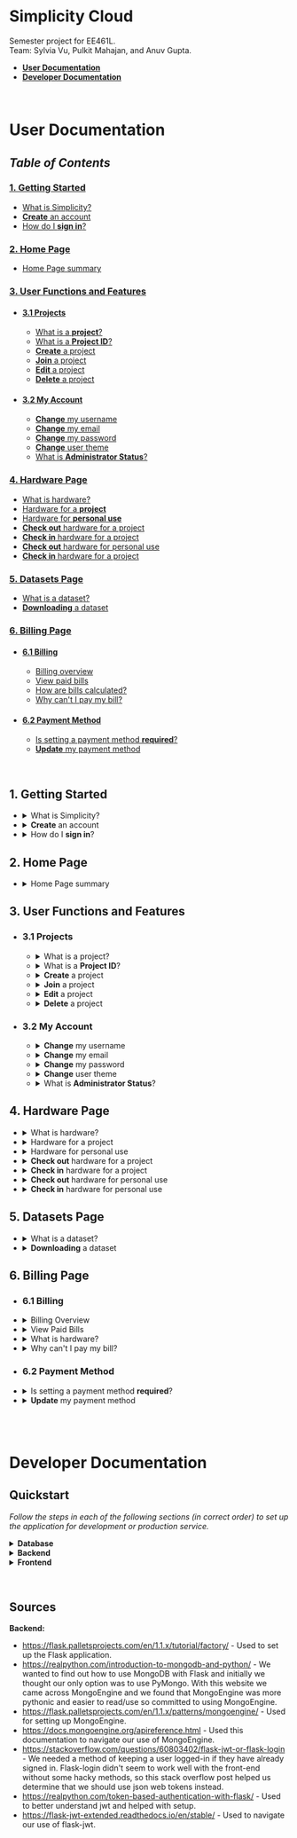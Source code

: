 # Simplicity Cloud

Semester project for EE461L.  
Team: Sylvia Vu, Pulkit Mahajan, and Anuv Gupta.
&nbsp;
&nbsp;
&nbsp;

-   **[User Documentation](#docs-user)**
-   **[Developer Documentation](#docs-dev)**

&nbsp;

# <a name="docs-user"></a>User Documentation

## _Table of Contents_

### [1. Getting Started](#1-getting-started)

-   [What is Simplicity?](#what-is-simplicity?)
-   [**Create** an account](#create-an-account)
-   [How do I **sign in**?](#how-do-i-sign-in?)

### [2. Home Page](#2-home-page)
-   [Home Page summary](#home-summary)

### [3. User Functions and Features](#3-user-functions-and-features)

-   #### [3.1 Projects](#3.1-projects)
    -   [What is a **project**?](#what-is-a-project?)
    -   [What is a **Project ID**?](#what-is-project-id)
    -   [**Create** a project](#create-a-project)
    -   [**Join** a project](#join-a-project)
    -   [**Edit** a project](#edit-a-project)
    -   [**Delete** a project](#delete-a-project)
-   #### [3.2 My Account](#3.2-my-account)
    -   [**Change** my username](#change-my-username)
    -   [**Change** my email](#change-my-email)
    -   [**Change** my password](#change-my-password)
    -   [**Change** user theme](#change-user-theme)
    -   [What is **Administrator Status**?](#what-is-admin-status)

### [4. Hardware Page](#4-hardware-page)

-   [What is hardware?](#what-is-hardware?)
-   [Hardware for a **project**](#hardware-for-a-project)
-   [Hardware for **personal use**](#hardware-for-personal-use)
-   [**Check out** hardware for a project](#check-out-project)
-   [**Check in** hardware for a project](#check-in-project)
-   [**Check out** hardware for personal use](#check-out-personal)
-   [**Check in** hardware for a project](#check-in-personal)

### [5. Datasets Page](#5-datasets-page)

-   [What is a dataset?](#what-is-a-dataset?)
-   [**Downloading** a dataset](#downloading-a-dataset)

### [6. Billing Page](#6-billing-page)
-   #### [6.1 Billing](#6.1-billing)
    -   [Billing overview](#billing-overview)
    -   [View paid bills](#view-paid-bills)
    -   [How are bills calculated?](#how-bills-calculated)
    -   [Why can't I pay my bill?](#cant-pay-bill)
-   #### [6.2 Payment Method](#6.2-payment)
    -   [Is setting a payment method **required**?](#payment-required)
    -   [**Update** my payment method](#update-payment)


&nbsp;  
<a name=""></a>

## <a name="1-getting-started"></a>1. Getting Started

-   <details>
      <summary>What is Simplicity?<a name="what-is-simplicity?"></summary>
      <p>Hello, and welcome to Simplicity! 😄 Simplicity is a Haas (Hardware-as-a-service) website where users can use the site's resources to work on collaborative projects with others, or even on personal projects. Creating an account is quick, easy, and FREE! Create yours today! 🥳</p>
    </details>

-   <details>
    <summary><a name="create-an-account"></a><b>Create</b> an account</summary>
    <p>Good news, creating an account is simple! Click <a href="https://simplicitycloud.ml/">this link</a> to head to the Simplicity home page. Click 'Sign Up'; you'll be redirected to the registration page. Fill out the fields listed on the screen. Once you do that, you're ready to work with Simplicity! 😎</p>
    </details>

-   <details>
    <summary><a name="how-do-i-sign-in?"></a>How do I <b>sign in</b>?</summary>
    <p>If you've just created an account, you should be redirected to your user portal. Similarly, if you have signed in previously and are re-visiting the website without having signed out, you will be redirected to your user portal when you try to reach the home page. Alternatively, click <a href="https://simplicitycloud.ml/">this link</a> to head to the Simplicity home page. Click 'Sign In'; you'll be redirected to the login page. Input the same credentials you signed up with. If your information is correct, you've successly signed in and you're ready to work!</p>
    </details>

## <a name="2-home-page"></a>2. Home Page
-   <details>
    <summary><a name="home-summary"></a>Home Page summary</summary>
    <p>Welcome home! 🥳 At a glance, you'll be able to see a summary of all of the working parts of your account. In the top layer, you can see how many projects you're involved in and how many units of hardware you have checked out for personal use. In the second layer, you can view your projects in greater detail; they're shown as cards with each project's name, description, and <a name="what-is-project-id"></a><b>Project ID</b>. In the third layer, you can keep track of all things hardware! You can see your total checked-out quantities of hardware, as well as how much is being used for personal use and for projects.</p>
    </details>

## <a name="3-user-functions-and-features"></a>3. User Functions and Features

-   ### <a name="3.1-projects"></a>3.1 Projects

    -   <details>
        <summary><a name="what-is-a-project?"></a>What is a project?</summary>
        <p>A project is anything you could imagine! Use our hardware and data sets to bring any idea to life. 🤙 </p>
        </details>
        
    -   <details>
        <summary><a name="what-is-project-id"></a>What is a <b>Project ID</b>?</summary>
        <p>A Project ID is a string of characters (max 20 characters) that is unique to each project (yes, we make sure that no two projects have the same ID!). This ID is used to identify your project and also used by collaborators to join you on this project. Keep your project ID's a secret from non-collaborators to prevent uninvited guests from showing up to your project party! 🤫</p>
        </details>
        
    -   <details>
        <summary><a name="create-a-project"></a><b>Create</b> a project</summary>
        <p>To create a new project, refer to the navigation menu on the left side; click on 'Projects'. Then, click on 'NEW PROJECT'; you will then be presented with the project-creation form. Give your project a unique <a href="what-is-project-id"><b>Project ID</b></a>, a name, a maybe a fun description! Click 'CREATE PROJECT' when you're satisfied with your input. Congratulations, you've just created a project! 😄</p>
        </details>
        
    -   <details>
        <summary><a name="join-a-project"></a><b>Join</b> a project</summary>
        <p>First, make sure that you know the specific <a href="what-is-project-id"><b>Project ID</b></a> of the project (this is your key to getting in!). To join a project, refer to the navigation menu on the left side of the screen; click on 'Projects'. Then, click on 'JOIN PROJECT'. You will be presented with a form that asks for a Project ID. Input the ID of the project you are trying to join and click 'JOIN PROJECT'. If successful, a green 'Success!' message will flash under the text box. Happy collaborating! 🙌</p>
        </details>
        
    -   <details>
        <summary><a name="edit-a-project"></a><b>Edit</b> a project</summary>
        <p>Head over to the 'Projects' page and locate the project you are attempting to edit among the project cards shown on the screen. Once you've done that, click the three vertical dots in the top right-hand corner of the card. Click 'Edit'. You'll be presented with a form where you can edit the name and/or the description of the project. <i>Side note: You <b>cannot</b> change a project's ID. 🚫</i> </p>
        </details>
        
    -   <details>
        <summary><a name="delete-a-project"></a><b>Delete</b> a project</summary>
        <p>If you've completed a project or simply would like to get rid of one, no problem! Head over to the 'Projects' page and locate the project you would like to delete. Once you've done so, click the three vertical dots in the top right-hand corner of the project card. Click 'Delete'. A pop will appear and ask you to confirm or cancel your decision. <i>Side note: Once a project is deleted, its ID is free to be used by a newly-created project. 🔄</i></p>
        </details>

-   ### <a name="3.2-my-account"></a>3.2 My Account

    -   <details>
        <summary><a name="change-my-username"></a><b>Change</b> my username</summary>
        <p>Go to your 'Settings' page via the navigation bar on the left side of the page. In the text box to the right of 'Username', delete your old username and input a new one. Make sure to click 'UPDATE INFO' to save your changes. Welcome to the new you! ✨/p>
        </details>
        
    -   <details>
        <summary><a name="change-my-email"></a><b>Change</b> my email</summary>
        <p>Go to your 'Settings' page via the navigation bar on the left side of the page. In the text box to the right of 'Email', delete your old email address and input an updated one. Click 'UPDATE INFO' to save your changes. <i>We promise we won't fill your inbox with random emails! 🙂</i></p>
        </details>
        
    -   <details>
        <summary><a name="change-my-password"></a><b>Change</b> my password</summary>
        <p>Go to your 'Settings' page via the navigation bar on the left side of the page. In the text box to the right of 'Password', input a new password (and make it good!). Below this field, you'll be asked to input your current/old password for verification. Click 'UPDATE INFO' to save your changes.</p>
        </details>
        
    -   <details>
        <summary><a name="change-user-theme"></a><b>Change</b> user theme</summary>
        <p>If you ever get tired of the look of your website, here's a neat way to switch it up! Head over to your 'Settings' page via the navigation bar on the left side of the page. Click the long colorful rectangle to the right of 'Theme' and a color chart will appear. Use your cursor to click and drag around the color selection. Change the hue and saturation to your liking! 🌈 If you know the hex code to the color you'd like, feel free to input the code in the text box above 'Hex'. Or, if you can't decide on a color right away, we've got you covered with some presets at the bottom of the color chart pop-up. 😊</p>
        </details>
    
    -   <details>
        <summary><a name="what-is-admin-status"></a>What is <b>Administrator Status</b>?</summary>
        <p>This is a different account type that is used by system administrators for monitoring site usage and maintenance. Special permissions must be acquired in order for an account to possess Administrator Status. </p>
        </details>

## <a name="4-hardware-page"></a>4. Hardware Page

-   <details>
    <summary><a name="what-is-hardware?"></a>What is hardware?</summary>
    <p>Hardware sets are resources/tools that you can use to help you construct your projects. Our hardware is very versatile and can be made to do anything you imagine! ⚙️</p>
    </details>
    
-   <details>
    <summary><a name="hardware-for-a-project"></a>Hardware for a project</summary>
    <p>With Simplicity, users have the option to use hardware specifically for projects, or for personal use. Hardware that is checked out to a project can be accessed and used by all members of that project. Learn how to <a href="check-out-project"><b>Check out</b></a> and <a href="check-in-project"><b>Check in</b></a> hardware for a project.</p>
    </details>
    
-   <details>
    <summary><a name="hardware-for-personal-use"></a>Hardware for personal use</summary>
    <p>With Simplicity, users have the option to use hardware specifically for projects, or for personal use. Hardware that is checked out for personal can solely be accessed and used by the user. Learn how to <a href="check-out-personal"><b>Check out</b></a> and <a href="check-in-personal"><b>Check in</b></a> hardware for personal use. </p>
    </details>
    
-   <details>
    <summary><a name="check-out-project"></a><b>Check out</b> hardware for a project</summary>
    <p>To check out hardware for a project, head to the 'Projects' page. Locate the project you would like to check out hardware for, and click 'MANAGE' on that project's card. You'll be able to see what hardware, if any, has been checked out for that project already. Below this is the check out form. Select the hardware set you'd like to check out and input the check out quantity under 'Requested Quantity'. The total quantity available for checkout can be seen under 'Total Availability'. The price per unit of a hardware set is shown as well under 'Projected Pricing and Cost' in the left text box. The right text box will automatically be updated with the calculated cost according to the requested quantity. Click 'CHECK OUT' to officially check out your hardware.</p>
    </details>
    
-   <details>
    <summary><a name="check-in-project"></a><b>Check in</b> hardware for a project</summary>
    <p>To check in hardware for a project, head to the 'Projects' page. Locate the project you would like to check out hardware for, and click 'MANAGE' on that project's card. You'll be able to see what hardware, if any, has been checked out for that project already. Below this is the check in form. Select the hardware set you'd like to check in and input the check in quantity under 'Requested Quantity'. Click 'CHECK IN' to officially check in hardware. After doing so, a bill for each project member will automatically be calculated and can be viewed on the <a href="6-billing-page">6. Billing Page.</a></p>
    </details>
    
-   <details>
    <summary><a name="check-out-personal"></a><b>Check out</b> hardware for personal use</summary>
    <p>To check out hardware for personal use, head to the 'Hardware' page. According to the cards shown at the top of the page, you'll be able to see how many units of each hardware set you have currently checked out. Below these cards is the check out form. Select the hardware set you'd like to check out and input the check out quantity under 'Requested Quantity'. The total quantity available for checkout can be seen under 'Total Availability'. The price per unit of a hardware set is shown as well under 'Projected Pricing and Cost' in the left text box. The right text box will automatically be updated with the calculated cost according to the requested quantity. Click 'CHECK OUT' to officially check out your hardware.</p>
    </details>
    
-   <details>
    <summary><a name="check-in-personal"></a><b>Check in</b> hardware for personal use</summary>
    <p>To check in hardware for personal use, head to the 'Hardware' page. According to the cards shown at the top of the page, you'll be able to see how many units of each hardware set you have currently checked out. Below these cards is the check in form. Select the hardware set you'd like to check in and input the check in quantity under 'Requested Quantity'. Click 'CHECK IN' to officially check in your hardware. After doing so, a bill for your used hardware will automatically be calculated and can be viewed on the <a href="6-billing-page">6. Billing Page.</a></p>
    </details>

## <a name="5-hardware-page"></a>5. Datasets Page

-   <details>
    <summary><a name="what-is-a-dataset?"></a>What is a dataset?</summary>
    <p>Datasets are useful documents of information that may be helpful to projects and hardware use.</p>
    </details>
    
-   <details>
    <summary><a name="downloading-a-dataset"></a><b>Downloading</b> a dataset</summary>
    <p>To download a dataset, go to the 'Datasets' page via the navigation bar on the left side of the screen. On the right of each dataset, click 'DOWNLOAD ZIP'. This file is then directly downloaded to your device and can be found in your computer files.</p>
    </details>
    
## <a name="6-billing-page"></a>6. Billing Page

-   ### <a name="6.1-billing"></a>6.1 Billing
-   <details>
    <summary><a name="billing-overview"></a>Billing Overview</summary>
    <p>Here, you are able to view all of your bills and able to change/set your payment method! At the top of the page are your bills. These are calculated when you <a href="check-in-project"><b>Check in</b></a> hardware for a project or <a href="check-in-personal"><b>Check in</b></a> hardware for personal use. You will be able to pay your bills directly from this page, given that you have <a href="payment-required">set your payment method.</a></p>
    </details>
    
-   <details>
    <summary><a name="view-paid-bills"></a>View Paid Bills</summary>
    <p>To view your history of paid bills, go to the 'Billing' page. In the middle of the page under 'Billing', on the right of the gray box, toggle the switch to the right of 'View Paid'. Your paid bills should then be listed.</p>
    </details>
    
-   <details>
    <summary><a name="how-bills-calculated"></a>What is hardware?</summary>
    <p>Bills are automatically created when any 'Check In' operation is performed. For hardware checked in for shared projects, the subtotal for the entireity of the hardware = price_per_unit_of_hardware * quantity_checked_in. This subtotal is then divided evenly amongst all of the project memebers. For hardware checked in for personal use, the subtotal is calculated the same way as it would be for a project. However, the user is responsible for the entire bill.</p>
    </details>
    
-   <details>
    <summary><a name="cant-pay-bill"></a>Why can't I pay my bill?</summary>
    <p>Users are unable to pay bills if they have not set their payment on the 'Billing Page'. Click <a href="update-payment">here</a> to find out how to do this.</p>
    </details>

-   ### <a name="6.2-payment"></a>6.2 Payment Method
-   <details>
    <summary><a name="payment-required"></a>Is setting a payment method <b>required</b>?</summary>
    <p>Yes, and no. Setting a payment is not required to create/access an account, to make projects, or to check out hardware. However, it is required to pay for bills associated with checking in hardware. Users who have not set their payment method will be prevented from paying their bills.</p>
    </details>
    
-   <details>
    <summary><a name="update-payment"></a><b>Update</b> my payment method</summary>
    <p>To set/update your payment method, go to the 'Billing' Page via the navigation bar on the left side of the screen. In the middle of the screen below any bill cards, is the payment method form. Input the presented fields and click 'UPDATE INFO' to save your information. <i> PLEASE DO NOT ENTER REAL CREDIT CARD INFORMATION. SIMPLICITY IS NOT LIABLE FOR ANY SENSITIVE INFORMATION.</i></p>
    </details>

&nbsp;  
&nbsp;

# <a name="docs-dev"></a>Developer Documentation

## <a name="dev-quickstart"></a>Quickstart

_Follow the steps in each of the following sections (in correct order) to set up the application for development or production service._

<details>

<summary> <b>Database</b> </summary>

-   Install Mongo
    -   ie. `brew install mongodb` (macOS)
-   Set up Mongo database & log directories
    -   Create folder `/usr/local/var/mongodb` if doesn't exist
    -   Create folder `/var/log/mongodb` if doesn't exist
-   Start Mongo server
    -   Run in terminal: `sudo mongod --config={/absolute/path/to/repo}/mongo/mongo-dev.conf`
        -   Make sure the command is `mongod` and not `mongo`
        -   Math sure the path is an absolute path, ie. use `/Users/anuv/Documents/School/EE461L/project/WebApp/mongo/mongo-dev.conf`, not `WebApp/mongo/mongo-dev.conf`
    -   Should see a message like the following (with a different PID):
        ```
        about to fork child process, waiting until server is ready for connections.
        forked process: 78683
        ```
    -   Since the Mongo process forked, you can close the terminal window.
-   Start Mongo shell _(optional)_

    -   Run in terminal: `mongo`
        -   Make sure the command is `mongo` and not `mongod`
    -   The Mongo shell should open up. If not, the Mongo server did not start correctly, so go back to the previous step.
    -   Run in Mongo shell: `use simplicity-cloud`
        -   Leave this terminal window open with the shell running to observe, query, and manage the database as an administrator.

</details>

<details>

<summary> <b>Backend</b> </summary>

-   Install [python3](https://realpython.com/installing-python/)
-   Navigate to repository in terminal: `{path/to/repo}/`
    -   You should be in the folder `WebApp`, which is the main repository folder which contains the `.git` folder and the `requirements.txt` file
-   Activate python virtual environment
    -   Run in terminal: `source ./venv/bin/activate`
        -   Confirm that your shell prompt begins with `(venv)`, ie. `(venv) anuv@Anuvs-MacBook-Pro WebApp % `
-   Install required python modules
    -   Run in terminal: `python3 -m pip install -r requirements.txt`
        -   Pip should install all the required python modules, as specified in `requirements.txt`
-   Start Flask backend:

    -   _To test the backend API, use the development environment steps. To serve the backend API in the cloud, use the production environment steps._
    -   Production Environment:
        -   Run in terminal: `./serve.sh`
    -   Development Environment:

        -   Run in terminal: `export FLASK_APP=app.py`
            -   Confirm that the command worked; run in terminal: `echo $FLASK_APP` —> should output `app.py`
        -   Run in terminal: `python3 -m flask run`

            -   Confirm that output looks like:

            ```
            * Serving Flask app "app.py"
            * Environment: production
            WARNING: This is a development server. Do not use it in a production deployment.
            Use a production WSGI server instead.
            * Debug mode: off
            * Running on http://127.0.0.1:5000/ (Press CTRL+C to quit)
            ```

        -   Leave this terminal window open with the Flask server running to keep the backend alive and to observe API requests and errors.

</details>

<details>

<summary> <b>Frontend</b> </summary>

-   Install Node.js and NPM
    -   A good way to do this is to use [`n`](https://www.npmjs.com/package/n):
        -   Navigate to Downloads folder in terminal: `~/Downloads`
        -   Run in terminal: `curl -L https://raw.githubusercontent.com/tj/n/master/bin/n -o n`
        -   Run in terminal: `bash n lts`
            -   Use `sudo` if necessary: `sudo bash n lts`
        -   This will install the latest versions of both Node.js and NPM
        -   Confirm that Node.js and NPM are installed by running in terminal: `node --version` and `npm --version`
-   Install Yarn
    -   A good way to do this is to use NPM:
        -   Run in terminal: `npm install --global yarn`
            -   Confirm that Yarn is installed by running in terminal: `yarn --version`
-   Navigate to repository in terminal: `{path/to/repo}/frontend`
    -   You should be in the folder `WebApp/frontend`, which is the frontend root folder which contains the `package.json` file
-   Install React.js (and all frontend modules)
    -   Run in terminal: `yarn install`
        -   Yarn should install all the required Node.js & React.js, as well as all other required frontend modules as specified in `package.json`
-   Start React frontend:

    -   _To test the frontend UI, use the development environment steps. To serve the frontend UI in the cloud, use the production environment steps._
    -   Production Environment:
        -   Install [serve](https://www.npmjs.com/package/serve) to `/usr/local/bin/serve` (with NPM)
        -   Run in terminal: `./serve.sh`
    -   Development Environment:

        -   Run in terminal: `yarn start`

            -   Confirm that output looks like the following, followed by a series of warnings (the output lines may be spaced out by a few seconds with console clears):

            ```
            yarn run v1.22.10
            $ react-scripts start

            Starting the development server...

            Compiled with warnings.
            ```

        -   Leave this terminal window open with the React development server running to keep the frontend alive and to access & test the UI in a browser.

_Access the application for development environments at [http://localhost:3000/](http://localhost:3000/). For production environments, reverse proxy & DNS setup is required._

</details>

&nbsp;

## <a name="dev-sources"></a>Sources

**Backend:**

-   https://flask.palletsprojects.com/en/1.1.x/tutorial/factory/ - Used to set up the Flask application.
-   https://realpython.com/introduction-to-mongodb-and-python/ - We wanted to find out how to use MongoDB with Flask and initially we thought our only option was to use PyMongo. With this website we came across MongoEngine and we found that MongoEngine was more pythonic and easier to read/use so committed to using MongoEngine.
-   https://flask.palletsprojects.com/en/1.1.x/patterns/mongoengine/ - Used for setting up MongoEngine.
-   https://docs.mongoengine.org/apireference.html - Used this documentation to navigate our use of MongoEngine.
-   https://stackoverflow.com/questions/60803402/flask-jwt-or-flask-login - We needed a method of keeping a user logged-in if they have already signed in. Flask-login didn't seem to work well with the front-end without some hacky methods, so this stack overflow post helped us determine that we should use json web tokens instead.
-   https://realpython.com/token-based-authentication-with-flask/ - Used to better understand jwt and helped with setup.
-   https://flask-jwt-extended.readthedocs.io/en/stable/ - Used to navigate our use of flask-jwt.

&nbsp;  
&nbsp;

